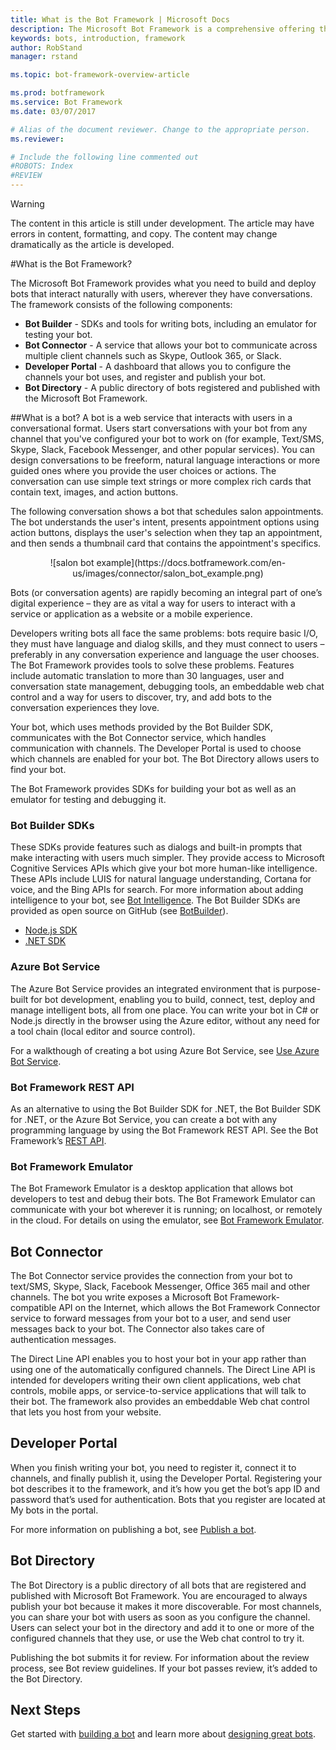 ```yaml
---
title: What is the Bot Framework | Microsoft Docs
description: The Microsoft Bot Framework is a comprehensive offering that you use to build and deploy high quality bots for your users to enjoy wherever they are talking.
keywords: bots, introduction, framework
author: RobStand
manager: rstand

ms.topic: bot-framework-overview-article

ms.prod: botframework
ms.service: Bot Framework
ms.date: 03/07/2017

# Alias of the document reviewer. Change to the appropriate person.
ms.reviewer:

# Include the following line commented out
#ROBOTS: Index
#REVIEW
---
```

> [!WARNING]
> The content in this article is still under development. The article may have errors in content, formatting,
> and copy. The content may change dramatically as the article is developed.

#What is the Bot Framework?

The Microsoft Bot Framework provides what you need to build and deploy bots that interact naturally with users, wherever they have conversations. The framework consists of the following components:
- **Bot Builder** - SDKs and tools for writing bots, including an emulator for testing your bot.  
- **Bot Connector** - A service that allows your bot to communicate across multiple client channels such as Skype, Outlook 365, or Slack.  
- **Developer Portal** - A dashboard that allows you to configure the channels your bot uses, and register and publish your bot.
- **Bot Directory** - A public directory of bots registered and published with the Microsoft Bot Framework.  

##What is a bot?
A bot is a web service that interacts with users in a conversational format. Users start conversations with your bot from any channel that you've configured your bot to work on (for example, Text/SMS, Skype, Slack, Facebook Messenger, and other popular services). You can design conversations to be freeform, natural language interactions or more guided ones where you provide the user choices or actions. The conversation can use simple text strings or more complex rich cards that contain text, images, and action buttons.

The following conversation shows a bot that schedules salon appointments. The bot understands the user's intent, presents appointment options using action buttons, displays the user's selection when they tap an appointment, and then sends a thumbnail card that contains the appointment's specifics.

<div style="text-align:center" markdown="1">
![salon bot example](https://docs.botframework.com/en-us/images/connector/salon_bot_example.png)
</div>

Bots (or conversation agents) are rapidly becoming an integral part of one’s digital experience – they are as vital a way for users to interact with a service or application as a website or a mobile experience.

Developers writing bots all face the same problems: bots require basic I/O, they must have language and dialog skills, and they must connect to users – preferably in any conversation experience and language the user chooses. The Bot Framework provides tools to solve these problems. Features include automatic translation to more than 30 languages, user and conversation state management, debugging tools, an embeddable web chat control and a way for users to discover, try, and add bots to the conversation experiences they love.

Your bot, which uses methods provided by the Bot Builder SDK, communicates with the Bot Connector service, which handles communication with channels.
The Developer Portal is used to choose which channels are enabled for your bot. The Bot Directory allows users to find your bot.

The Bot Framework provides SDKs for building your bot as well as an emulator for testing and debugging it.

### Bot Builder SDKs
These SDKs provide features such as dialogs and built-in prompts that make interacting with users much simpler. They provide access to Microsoft Cognitive Services APIs which give your bot more human-like intelligence. These APIs include LUIS for natural language understanding, Cortana for voice, and the Bing APIs for search. For more information about adding intelligence to your bot, see [Bot Intelligence](/en-us/bot-intelligence/getting-started/).
The Bot Builder SDKs are provided as open source on GitHub (see [BotBuilder](https://github.com/Microsoft/BotBuilder)).
- [Node.js SDK](https://github.com/Microsoft/BotBuilder/tree/master/Node)
- [.NET SDK](https://github.com/Microsoft/BotBuilder/tree/master/CSharp)

### Azure Bot Service
The Azure Bot Service provides an integrated environment that is purpose-built for bot development, enabling you to build, connect, test, deploy and manage intelligent bots, all from one place. You can write your bot in C# or Node.js directly in the browser using the Azure editor, without any need for a tool chain (local editor and source control).

For a walkthough of creating a bot using Azure Bot Service, see [Use Azure Bot Service](bot-framework-azure-getstarted.md).

### Bot Framework REST API

As an alternative to using the Bot Builder SDK for .NET, the Bot Builder SDK for .NET, or the Azure Bot Service, you can create a bot with any programming language by using the Bot Framework REST API.
See the Bot Framework’s [REST API](/en-us/connector/overview/).


### Bot Framework Emulator
The Bot Framework Emulator is a desktop application that allows bot developers to test and debug their bots. The Bot Framework Emulator can communicate with your bot wherever it is running; on localhost, or remotely in the cloud.
For details on using the emulator, see [Bot Framework Emulator](bot-framework-resources-emulator.md).

## Bot Connector
The Bot Connector service provides the connection from your bot to text/SMS, Skype, Slack, Facebook Messenger, Office 365 mail and other channels.
The bot you write exposes a Microsoft Bot Framework-compatible API on the Internet, which allows the Bot Framework Connector service to forward messages from your bot to a user, and send user messages back to your bot. The Connector also takes care of authentication messages.

<!--
There are different ways for your bot to communicate with the Connector.
The Node.JS or .NET SDKs provide built-in methods for connecting to the service. A simple bot using Node.JS demonstrates this in [Create a bot with the Bot Builder SDK for Node.js](bot-framework-nodejs-getstarted.md).
Bots built using .NET can also use the Bot Framework Connector SDK .NET template. -->

The Direct Line API enables you to host your bot in your app rather than using one of the automatically configured channels. The Direct Line API is intended for developers writing their own client applications, web chat controls, mobile apps, or service-to-service applications that will talk to their bot.
The framework also provides an embeddable Web chat control that lets you host from your website.

## Developer Portal
When you finish writing your bot, you need to register it, connect it to channels, and finally publish it, using the Developer Portal.
Registering your bot describes it to the framework, and it’s how you get the bot’s app ID and password that’s used for authentication.
Bots that you register are located at My bots in the portal.

For more information on publishing a bot, see [Publish a bot](https://review.docs.microsoft.com/en-us/botframework/bot-framework-publish-overview).

## Bot Directory
The Bot Directory is a public directory of all bots that are registered and published with Microsoft Bot Framework. You are encouraged to always publish your bot because it makes it more discoverable.
For most channels, you can share your bot with users as soon as you configure the channel.
Users can select your bot in the directory and add it to one or more of the configured channels that they use, or use the Web chat control to try it.

<!-- If you configured your bot to work with Skype, you must publish your bot to the Bot Directory and Skype apps (see Publishing your bot) before users can start using it.
Although Skype is the only channel that requires you to publish your bot to the directory, you are encouraged to always publish your bot because it makes it more discoverable. -->

Publishing the bot submits it for review. For information about the review process, see Bot review guidelines. If your bot passes review, it’s added to the Bot Directory.

## Next Steps
Get started with [building a bot](bot-framework-botbuilder-overview.md) and learn more about [designing great bots](designing-bots/index.md).

[NodeGetStarted]:bot-framework-nodejs-getstarted.md
[DotNETGetStarted]:bot-framework-dotnet-getstarted.md

